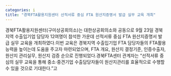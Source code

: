 ```yaml
---
categories: i
title: "경북FTA활용지원센터 선적서류 중심 FTA 원산지증명서 발급 실무 교육 개최"
---
```

경북FTA활용지원센터(구미상공회의소)는 대한상공회의소와 공동으로 9월 23일 경북지역 수출입기업 담당자 12여명이 참석한 가운데 선적서류 중심 FTA 원산지증명서 발급 실무 교육을 개최하였다.이번 교육은 경북지역 수출입기업 FTA 담당자들의 FTA활용능력을 높이는데 도움을 주고자 마련되었으며, FTA 개요, 원산지 결정기준, 인증수출자, 원산지 관리실무, 원산지 검증 순으로 진행되었다.경북FTA센터 관계자는 “선적서류 중심의 실무 교육을 통해 중소·중견기업 수출담당자들이 원산지관리를 효율적으로 수행할 수 있을 것으로 기대한다.”고